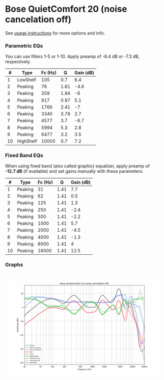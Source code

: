 # Bose QuietComfort 20 (noise cancelation off)
See [usage instructions](https://github.com/jaakkopasanen/AutoEq#usage) for more options and info.

### Parametric EQs
You can use filters 1-5 or 1-10. Apply preamp of -6.4 dB or -7.3 dB, respectively.

|   # | Type      |   Fc (Hz) |    Q |   Gain (dB) |
|-----|-----------|-----------|------|-------------|
|   1 | LowShelf  |       105 | 0.7  |         6.4 |
|   2 | Peaking   |        76 | 1.61 |        -4.6 |
|   3 | Peaking   |       359 | 1.94 |        -6   |
|   4 | Peaking   |       917 | 0.97 |         5.1 |
|   5 | Peaking   |      1766 | 2.41 |        -7   |
|   6 | Peaking   |      3340 | 3.78 |         2.7 |
|   7 | Peaking   |      4577 | 3.7  |        -6.7 |
|   8 | Peaking   |      5994 | 5.3  |         2.8 |
|   9 | Peaking   |      6477 | 3.2  |         3.5 |
|  10 | HighShelf |     10000 | 0.7  |         7.2 |

### Fixed Band EQs
When using fixed band (also called graphic) equalizer, apply preamp of **-12.7 dB** (if available) and set gains manually with these parameters.

|   # | Type    |   Fc (Hz) |    Q |   Gain (dB) |
|-----|---------|-----------|------|-------------|
|   1 | Peaking |        31 | 1.41 |         7.7 |
|   2 | Peaking |        62 | 1.41 |         0.5 |
|   3 | Peaking |       125 | 1.41 |         1.3 |
|   4 | Peaking |       250 | 1.41 |        -2.4 |
|   5 | Peaking |       500 | 1.41 |        -2.2 |
|   6 | Peaking |      1000 | 1.41 |         5.7 |
|   7 | Peaking |      2000 | 1.41 |        -4.5 |
|   8 | Peaking |      4000 | 1.41 |        -1.3 |
|   9 | Peaking |      8000 | 1.41 |         4   |
|  10 | Peaking |     16000 | 1.41 |        12.5 |

### Graphs
![](./Bose%20QuietComfort%2020%20(noise%20cancelation%20off).png)
